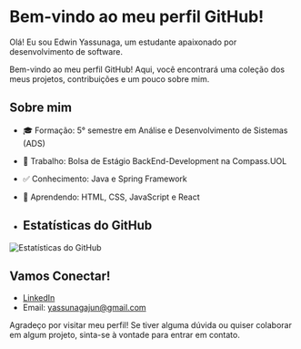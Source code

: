 # Bem-vindo ao meu perfil GitHub!

Olá! Eu sou Edwin Yassunaga, um estudante apaixonado por desenvolvimento de software. 

Bem-vindo ao meu perfil GitHub! Aqui, você encontrará uma coleção dos meus projetos, contribuições e um pouco sobre mim.

## Sobre mim

- 🎓 Formação: 5° semestre em Análise e Desenvolvimento de Sistemas (ADS)
- 💼 Trabalho: Bolsa de Estágio BackEnd-Development na Compass.UOL
- ✅ Conhecimento: Java e Spring Framework
- 🌱 Aprendendo: HTML, CSS, JavaScript e React 

- ## Estatísticas do GitHub

![Estatísticas do GitHub](https://github-readme-stats.vercel.app/api?username=EdYass&show_icons=true&theme=radical)

## Vamos Conectar!

- [LinkedIn](https://www.linkedin.com/in/edyass-706711264/)
- Email: yassunagajun@gmail.com


Agradeço por visitar meu perfil! Se tiver alguma dúvida ou quiser colaborar em algum projeto, sinta-se à vontade para entrar em contato.
<!---
EdYass/EdYass is a ✨ special ✨ repository because its `README.md` (this file) appears on your GitHub profile.
You can click the Preview link to take a look at your changes.
--->
